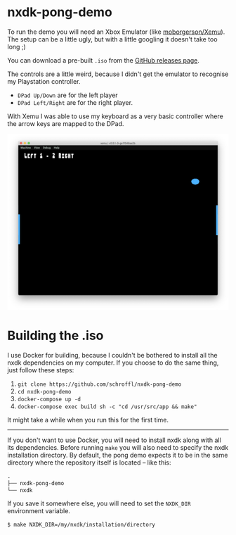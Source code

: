 # nxdk-pong-demo
To run the demo you will need an Xbox Emulator (like [moborgerson/Xemu](https://github.com/mborgerson/xemu)).
The setup can be a little ugly, but with a little googling it doesn't take too long ;)

You can download a pre-built `.iso` from the [GitHub releases page](https://github.com/schroffl/nxdk-pong-demo/releases).

The controls are a little weird, because I didn't get the emulator to recognise my Playstation controller.
  * `DPad Up/Down` are for the left player
  * `DPad Left/Right` are for the right player.
  
With Xemu I was able to use my keyboard as a very basic controller where the arrow keys are mapped to the DPad.

![Screenshot of the .iso running in the Xemu emulator](./screenshot.png)

# Building the .iso
I use Docker for building, because I couldn't be bothered to install all the nxdk dependencies on my computer.
If you choose to do the same thing, just follow these steps:

  1. `git clone https://github.com/schroffl/nxdk-pong-demo`
  2. `cd nxdk-pong-demo`
  3. `docker-compose up -d`
  4. `docker-compose exec build sh -c "cd /usr/src/app && make"`

It might take a while when you run this for the first time.

***

If you don't want to use Docker, you will need to install nxdk along with all its dependencies.
Before running `make` you will also need to specify the nxdk installation directory.
By default, the pong demo expects it to be in the same directory where the repository itself is located – like this:

```
.
├── nxdk-pong-demo
└── nxdk
```

If you save it somewhere else, you will need to set the `NXDK_DIR` environment variable.

```
$ make NXDK_DIR=/my/nxdk/installation/directory 
```

